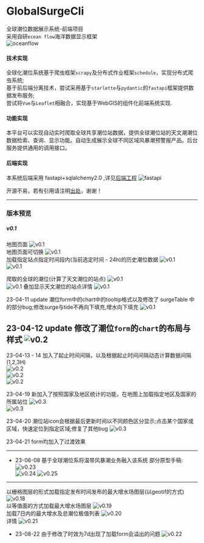 # GlobalSurgeCli
全球潮位数据展示系统-前端项目  
采用自研`ocean flow`海洋数据显示框架  
![oceanflow](./public/static/icons/ocean_flow/of_earth_bold.png)  

#### 技术实现
 全球化潮位系统基于爬虫框架`scrapy`及分布式作业框架`schedule`，实现分布式爬虫系统;  
基于前后端分离技术，尝试采用基于`starlette`与`pydantic`的`fastapi`框架提供数据发布服务;  
尝试将`Vue`与`Leaflet`相融合，实现基于WebGIS的组件化前端系统实现.  


#### 功能实现
本平台可以实现自动实时爬取全球共享潮位站数据，提供全球潮位站的天文潮潮位数据检索、查询、显示功能。自动生成展示全球不同区域风暴潮预警报产品。后台服务提供通用的调用接口。  

#### 后端实现  
本系统后端采用 fastapi+sqlalchemy2.0 ,详见[后端工程](https://github.com/evaseemefly/GlobalSurgeSys)
![fastapi](./public/static/icons/fastapi/fastapi-tutorial.png)   

开源不易，若有引用请注明[出处](https://github.com/evaseemefly/GlobalSurgeCli)，谢谢！    

-------
### 版本预览

##### v0.1
地图页面
![v0.1](./docs/imgs/001.png)  
地图页面可切换
![v0.1](./docs/imgs/002.png)  
加载指定站点指定时间段内(当前选定时间 - 24h)的历史潮位数据
![v0.1](./docs/imgs/003.png)  
![v0.1](./docs/imgs/004.png)   

爬取的全球的潮位(计算了天文潮位的站点)
![v0.1](./docs/imgs/005.png)  
![v0.1](./docs/imgs/006.png) 
叠加显示天文潮位的站点详情
![v0.1](./docs/imgs/007.png) 

23-04-11 update 潮位form中的chart中的tooltip格式以及修改了 surgeTable 中的部分bug;修改surge与tide不再向下填充,增水向下填充
![v0.1](./docs/imgs/008.png)   

23-04-12 update 修改了潮位`form`的`chart`的布局与样式
![v0.2](./docs/imgs/009.png)  
-------  
23-04-13 - 14  加入了起止时间间隔，以及根据起止时间间隔动态计算数据间隔(1,2,3H)  
![v0.2](./docs/imgs/010.png)  
![v0.2](./docs/imgs/011.png)  
![v0.2](./docs/imgs/012.png)  

23-04-19 新加入了按照国家及地区统计的功能，在地图上加载指定地区及国家的所属站位
![v0.3](./docs/imgs/014.png)  
![v0.3](./docs/imgs/015.png)  

23-04-20 潮位站icon会根据最后更新时间以不同颜色区分显示;点击某个国家或区域，快速定位到指定区域;修复了其他bug
![v0.3](./docs/imgs/016.png)  

23-04-21 form均加入了过渡效果  

-------
+ 23-06-08
基于全球潮位系将温带风暴潮业务融入该系统
部分原型手稿:
![v0.23](./docs/imgs/023.png)  
![v0.24](./docs/imgs/024.png) 
![v0.25](./docs/imgs/025.png)     
-----

以栅格图层的形式加载指定发布时间发布的最大增水场图层(以geotif的方式)
![v0.18](./docs/imgs/018.png)  
以等值面的方式加载最大增水场图层
![v0.19](./docs/imgs/019.png)  
加载7日内的最大增水及总潮位极值列表
![v0.20](./docs/imgs/020.png)  
详情
![v0.21](./docs/imgs/021.png)  
- 23-08-22 由于修改了时效为7d出现了加载form会溢出的问题
![v0.22](./docs/imgs/022.png)  